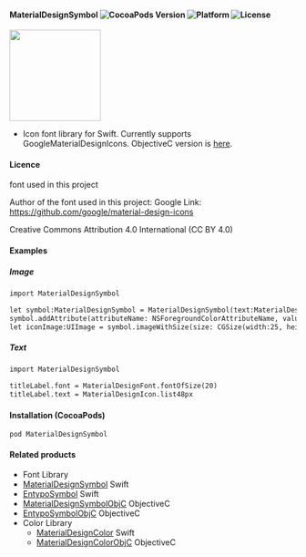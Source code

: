 #### MaterialDesignSymbol ![CocoaPods Version](https://img.shields.io/cocoapods/v/MaterialDesignSymbol.svg?style=flat) ![Platform](https://img.shields.io/cocoapods/p/MaterialDesignSymbol.svg?style=flat) ![License](https://img.shields.io/cocoapods/l/MaterialDesignSymbol.svg?style=flat)

<img src="https://s3.amazonaws.com/cocoacontrols_production/uploads/control_image/image/6377/_____.png" width="160px">

- Icon font library for Swift. Currently supports GoogleMaterialDesignIcons. ObjectiveC version is [here](https://github.com/tichise/MaterialDesignSymbolObjC).


#### Licence
font used in this project

Author of the font used in this  project: Google
Link: https://github.com/google/material-design-icons

Creative Commons Attribution 4.0 International (CC BY 4.0)

#### Examples

##### Image

```html
import MaterialDesignSymbol

let symbol:MaterialDesignSymbol = MaterialDesignSymbol(text:MaterialDesignIcon.list48px as NSString, size:25)
symbol.addAttribute(attributeName: NSForegroundColorAttributeName, value: UIColor.red)
let iconImage:UIImage = symbol.imageWithSize(size: CGSize(width:25, height:25))
```

##### Text

```html
import MaterialDesignSymbol

titleLabel.font = MaterialDesignFont.fontOfSize(20)
titleLabel.text = MaterialDesignIcon.list48px
```

#### Installation (CocoaPods)
`pod MaterialDesignSymbol`

#### Related products

- Font Library
 - [MaterialDesignSymbol](https://github.com/tichise/MaterialDesignSymbol) Swift
 - [EntypoSymbol](https://github.com/tichise/EntypoSymbol) Swift
 - [MaterialDesignSymbolObjC](https://github.com/tichise/MaterialDesignSymbolObjC) ObjectiveC
 - [EntypoSymbolObjC](https://github.com/tichise/EntypoSymbolObjC) ObjectiveC
- Color Library
  - [MaterialDesignColor](https://github.com/tichise/MaterialDesignColor) Swift
  - [MaterialDesignColorObjC](https://github.com/tichise/MaterialDesignColorObjC) ObjectiveC
